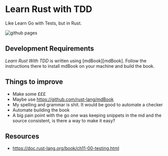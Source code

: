# Learn Rust with TDD

Like Learn Go with Tests, but in Rust.

![github pages](https://github.com/learn-with-tests/learn-rust-with-tests/workflows/github%20pages/badge.svg)

## Development Requirements

_Learn Rust With TDD_ is written using [mdBook][mdBook]. Follow the instructions
there to install mdBook on your machine and build the book.

## Things to improve

- Make some £££
- Maybe use https://github.com/rust-lang/mdBook
- My spelling and grammar is shit. It would be good to automate a checker
- Automate building the book
- A big pain point with the go one was keeping snippets in the md and the source consistent, is there a way to make it easy?

## Resources

- https://doc.rust-lang.org/book/ch11-00-testing.html

[mbBook]: https://github.com/rust-lang/mdBook
